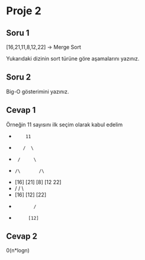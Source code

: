 # Proje 2

## Soru 1

[16,21,11,8,12,22] -> Merge Sort

Yukarıdaki dizinin sort türüne göre aşamalarını yazınız.

## Soru 2

Big-O gösterimini yazınız.

## Cevap 1

Örneğin 11 sayısını ilk seçim olarak kabul edelim

*         11
*        /  \
*      /     \
*     /\       /\
* [16] [21]  [8] [12 22]
*   /          /  \    
* [16]       [12] [22]
*            /
*          [12]

## Cevap 2

 0(n*logn) 
 
